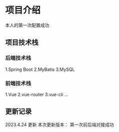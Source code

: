 # 项目介绍
本人的第一次配置成功


## 项目技术栈
### 后端技术栈
1.Spring Boot
2.MyBatis
3.MySQL

### 前端技术栈
1.Vue
2.vue-router
3.vue-cli
...

## 更新记录
2023.4.24 更新
本次更新版本：
第一次前后端对接成功

